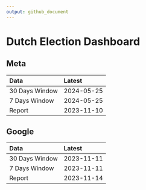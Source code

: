 ```yaml
---
output: github_document
---
```


# Dutch Election Dashboard



## Meta


|Data           |Latest     |
|:--------------|:----------|
|30 Days Window |2024-05-25 |
|7 Days Window  |2024-05-25 |
|Report         |2023-11-10 |

## Google


|Data           |Latest     |
|:--------------|:----------|
|30 Days Window |2023-11-11 |
|7 Days Window  |2023-11-11 |
|Report         |2023-11-14 |
